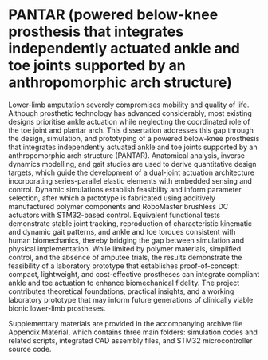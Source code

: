 # PANTAR (powered below-knee prosthesis that integrates independently actuated ankle and toe joints supported by an anthropomorphic arch structure)
Lower-limb amputation severely compromises mobility and quality of life. Although prosthetic technology has advanced considerably, most existing designs prioritise ankle actuation while neglecting the coordinated role of the toe joint and plantar arch. This dissertation addresses this gap through the design, simulation, and prototyping of a powered below-knee prosthesis that integrates independently actuated ankle and toe joints supported by an anthropomorphic arch structure (PANTAR). Anatomical analysis, inverse-dynamics modelling, and gait studies are used to derive quantitative design targets, which guide the development of a dual-joint actuation architecture incorporating series-parallel elastic elements with embedded sensing and control. Dynamic simulations establish feasibility and inform parameter selection, after which a prototype is fabricated using additively manufactured polymer components and RoboMaster brushless DC actuators with STM32-based control. Equivalent functional tests demonstrate stable joint tracking, reproduction of characteristic kinematic and dynamic gait patterns, and ankle and toe torques consistent with human biomechanics, thereby bridging the gap between simulation and physical implementation. While limited by polymer materials, simplified control, and the absence of amputee trials, the results demonstrate the feasibility of a laboratory prototype that establishes proof-of-concept: compact, lightweight, and cost-effective prostheses can integrate compliant ankle and toe actuation to enhance biomechanical fidelity. The project contributes theoretical foundations, practical insights, and a working laboratory prototype that may inform future generations of clinically viable bionic lower-limb prostheses.

Supplementary materials are provided in the accompanying archive file Appendix Material, which contains three main folders: simulation codes and related scripts, integrated CAD assembly files, and STM32 microcontroller source code.
